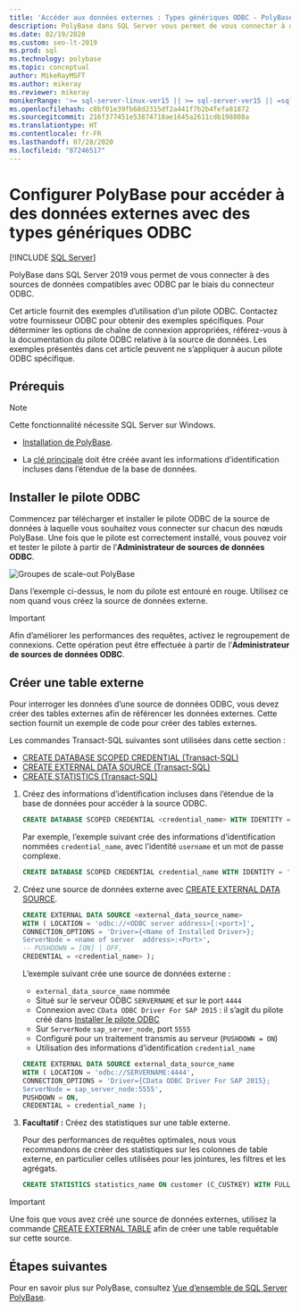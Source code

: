 ```yaml
---
title: 'Accéder aux données externes : Types génériques ODBC - PolyBase'
description: PolyBase dans SQL Server vous permet de vous connecter à des sources de données compatibles par le biais du connecteur ODBC. Installez le pilote ODBC et créez des tables externes.
ms.date: 02/19/2020
ms.custom: seo-lt-2019
ms.prod: sql
ms.technology: polybase
ms.topic: conceptual
author: MikeRayMSFT
ms.author: mikeray
ms.reviewer: mikeray
monikerRange: '>= sql-server-linux-ver15 || >= sql-server-ver15 || =sqlallproducts-allversions'
ms.openlocfilehash: c8bf01e39fb68d2315df2a441f7b2b4fefa81872
ms.sourcegitcommit: 216f377451e53874718ae1645a2611cdb198808a
ms.translationtype: HT
ms.contentlocale: fr-FR
ms.lasthandoff: 07/28/2020
ms.locfileid: "87246517"
---
```

# <a name="configure-polybase-to-access-external-data-with-odbc-generic-types"></a>Configurer PolyBase pour accéder à des données externes avec des types génériques ODBC

 [!INCLUDE [SQL Server](../../includes/applies-to-version/sqlserver.md)]

PolyBase dans SQL Server 2019 vous permet de vous connecter à des sources de données compatibles avec ODBC par le biais du connecteur ODBC.

Cet article fournit des exemples d’utilisation d’un pilote ODBC. Contactez votre fournisseur ODBC pour obtenir des exemples spécifiques. Pour déterminer les options de chaîne de connexion appropriées, référez-vous à la documentation du pilote ODBC relative à la source de données. Les exemples présentés dans cet article peuvent ne s’appliquer à aucun pilote ODBC spécifique.

## <a name="prerequisites"></a>Prérequis

>[!NOTE]
>Cette fonctionnalité nécessite SQL Server sur Windows.

* [Installation de PolyBase](polybase-installation.md).

* La [clé principale](../../t-sql/statements/create-master-key-transact-sql.md) doit être créée avant les informations d’identification incluses dans l’étendue de la base de données.

## <a name="install-the-odbc-driver"></a>Installer le pilote ODBC

Commencez par télécharger et installer le pilote ODBC de la source de données à laquelle vous souhaitez vous connecter sur chacun des nœuds PolyBase. Une fois que le pilote est correctement installé, vous pouvez voir et tester le pilote à partir de l’**Administrateur de sources de données ODBC**.

![Groupes de scale-out PolyBase](../../relational-databases/polybase/media/polybase-odbc-admin.png) 

Dans l’exemple ci-dessus, le nom du pilote est entouré en rouge. Utilisez ce nom quand vous créez la source de données externe.

> [!IMPORTANT]
> Afin d’améliorer les performances des requêtes, activez le regroupement de connexions. Cette opération peut être effectuée à partir de l’**Administrateur de sources de données ODBC**.

## <a name="create-an-external-table"></a>Créer une table externe

Pour interroger les données d’une source de données ODBC, vous devez créer des tables externes afin de référencer les données externes. Cette section fournit un exemple de code pour créer des tables externes.

Les commandes Transact-SQL suivantes sont utilisées dans cette section :

* [CREATE DATABASE SCOPED CREDENTIAL (Transact-SQL)](../../t-sql/statements/create-database-scoped-credential-transact-sql.md)
* [CREATE EXTERNAL DATA SOURCE (Transact-SQL)](../../t-sql/statements/create-external-data-source-transact-sql.md) 
* [CREATE STATISTICS (Transact-SQL)](../../t-sql/statements/create-statistics-transact-sql.md)

1. Créez des informations d’identification incluses dans l’étendue de la base de données pour accéder à la source ODBC.

    ```sql
    CREATE DATABASE SCOPED CREDENTIAL <credential_name> WITH IDENTITY = '<username>', Secret = '<password>';
    ```

    Par exemple, l’exemple suivant crée des informations d’identification nommées `credential_name`, avec l’identité `username` et un mot de passe complexe.

    ```sql
    CREATE DATABASE SCOPED CREDENTIAL credential_name WITH IDENTITY = 'username', Secret = 'BycA4ZjrE#*2W%!';
    ```

1. Créez une source de données externe avec [CREATE EXTERNAL DATA SOURCE](../../t-sql/statements/create-external-data-source-transact-sql.md).

    ```sql
    CREATE EXTERNAL DATA SOURCE <external_data_source_name>
    WITH ( LOCATION = 'odbc://<ODBC server address>[:<port>]',
    CONNECTION_OPTIONS = 'Driver={<Name of Installed Driver>};
    ServerNode = <name of server  address>:<Port>',
    -- PUSHDOWN = [ON] | OFF,
    CREDENTIAL = <credential_name> );
    ```

    L’exemple suivant crée une source de données externe :
    * `external_data_source_name` nommée
    * Situé sur le serveur ODBC `SERVERNAME` et sur le port `4444`
    * Connexion avec `CData ODBC Driver For SAP 2015` : il s’agit du pilote créé dans [Installer le pilote ODBC](#install-the-odbc-driver)
    * Sur `ServerNode` `sap_server_node`, port `5555`
    * Configuré pour un traitement transmis au serveur (`PUSHDOWN = ON`)
    * Utilisation des informations d’identification `credential_name`

    ```sql
    CREATE EXTERNAL DATA SOURCE external_data_source_name
    WITH ( LOCATION = 'odbc://SERVERNAME:4444',
    CONNECTION_OPTIONS = 'Driver={CData ODBC Driver For SAP 2015};
    ServerNode = sap_server_node:5555',
    PUSHDOWN = ON,
    CREDENTIAL = credential_name );
    ```

1. **Facultatif :** Créez des statistiques sur une table externe.

    Pour des performances de requêtes optimales, nous vous recommandons de créer des statistiques sur les colonnes de table externe, en particulier celles utilisées pour les jointures, les filtres et les agrégats.

    ```sql
    CREATE STATISTICS statistics_name ON customer (C_CUSTKEY) WITH FULLSCAN; 
    ```

>[!IMPORTANT]
>Une fois que vous avez créé une source de données externes, utilisez la commande [CREATE EXTERNAL TABLE](../../t-sql/statements/create-external-table-transact-sql.md) afin de créer une table requêtable sur cette source.

## <a name="next-steps"></a>Étapes suivantes

Pour en savoir plus sur PolyBase, consultez [Vue d’ensemble de SQL Server PolyBase](polybase-guide.md).
